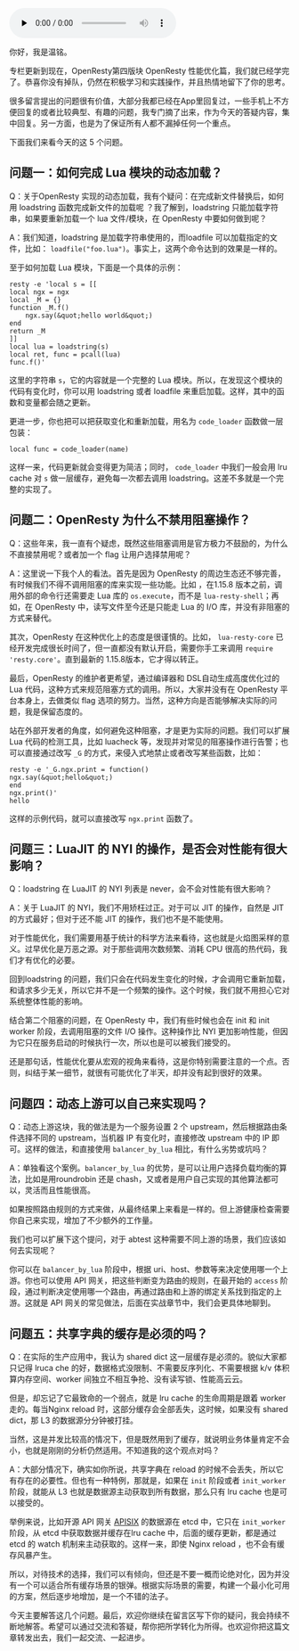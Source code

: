 <audio id="audio" title="46 | 答疑（四）：共享字典的缓存是必须的吗？" controls="" preload="none"><source id="mp3" src="https://static001.geekbang.org/resource/audio/03/8a/03c78ad7c882bf0982dde3603abc3c8a.mp3"></audio>

你好，我是温铭。

专栏更新到现在，OpenResty第四版块 OpenResty 性能优化篇，我们就已经学完了。恭喜你没有掉队，仍然在积极学习和实践操作，并且热情地留下了你的思考。

很多留言提出的问题很有价值，大部分我都已经在App里回复过，一些手机上不方便回复的或者比较典型、有趣的问题，我专门摘了出来，作为今天的答疑内容，集中回复。另一方面，也是为了保证所有人都不漏掉任何一个重点。

下面我们来看今天的这 5 个问题。

## 问题一：如何完成 Lua 模块的动态加载？

Q：关于OpenResty 实现的动态加载，我有个疑问：在完成新文件替换后，如何用 loadstring 函数完成新文件的加载呢 ？我了解到，loadstring 只能加载字符串，如果要重新加载一个 lua 文件/模块，在 OpenResty 中要如何做到呢？

A：我们知道，loadstring 是加载字符串使用的，而loadfile 可以加载指定的文件，比如： `loadfile("foo.lua")`。事实上，这两个命令达到的效果是一样的。

至于如何加载 Lua 模块，下面是一个具体的示例：

```
resty -e 'local s = [[
local ngx = ngx
local _M = {}
function _M.f()
    ngx.say(&quot;hello world&quot;)
end
return _M
]]
local lua = loadstring(s)
local ret, func = pcall(lua)
func.f()'

```

这里的字符串 `s`，它的内容就是一个完整的 Lua 模块。所以，在发现这个模块的代码有变化时，你可以用 loadstring 或者 loadfile 来重启加载。这样，其中的函数和变量都会随之更新。

更进一步，你也把可以把获取变化和重新加载，用名为 `code_loader` 函数做一层包装：

```
local func = code_loader(name)

```

这样一来，代码更新就会变得更为简洁；同时， `code_loader` 中我们一般会用 lru cache 对 `s` 做一层缓存，避免每一次都去调用 loadstring。这差不多就是一个完整的实现了。

## 问题二：OpenResty 为什么不禁用阻塞操作？

Q：这些年来，我一直有个疑虑，既然这些阻塞调用是官方极力不鼓励的，为什么不直接禁用呢？或者加一个 flag 让用户选择禁用呢？

A：这里说一下我个人的看法。首先是因为 OpenResty 的周边生态还不够完善，有时候我们不得不调用阻塞的库来实现一些功能。比如 ，在1.15.8 版本之前，调用外部的命令行还需要走 Lua 库的 `os.execute`，而不是 `lua-resty-shell`；再如，在 OpenResty 中，读写文件至今还是只能走 Lua 的 I/O 库，并没有非阻塞的方式来替代。

其次，OpenResty 在这种优化上的态度是很谨慎的。比如， `lua-resty-core` 已经开发完成很长时间了，但一直都没有默认开启，需要你手工来调用 `require 'resty.core'`。直到最新的 1.15.8版本，它才得以转正。

最后，OpenResty 的维护者更希望，通过编译器和 DSL自动生成高度优化过的 Lua 代码，这种方式来规范阻塞方式的调用。所以，大家并没有在 OpenResty 平台本身上，去做类似 flag 选项的努力。当然，这种方向是否能够解决实际的问题，我是保留态度的。

站在外部开发者的角度，如何避免这种阻塞，才是更为实际的问题。我们可以扩展 Lua 代码的检测工具，比如 luacheck 等，发现并对常见的阻塞操作进行告警；也可以直接通过改写 `_G` 的方式，来侵入式地禁止或者改写某些函数，比如：

```
resty -e '_G.ngx.print = function()
ngx.say(&quot;hello&quot;)
end
ngx.print()'
hello

```

这样的示例代码，就可以直接改写 `ngx.print` 函数了。

## 问题三：LuaJIT 的 NYI 的操作，是否会对性能有很大影响？

Q：loadstring 在 LuaJIT 的 NYI 列表是 never，会不会对性能有很大影响？

A：关于 LuaJIT 的 NYI，我们不用矫枉过正。对于可以 JIT 的操作，自然是 JIT 的方式最好；但对于还不能 JIT 的操作，我们也不是不能使用。

对于性能优化，我们需要用基于统计的科学方法来看待，这也就是火焰图采样的意义。过早优化是万恶之源。对于那些调用次数频繁、消耗 CPU 很高的热代码，我们才有优化的必要。

回到loadstring 的问题，我们只会在代码发生变化的时候，才会调用它重新加载，和请求多少无关，所以它并不是一个频繁的操作。这个时候，我们就不用担心它对系统整体性能的影响。

结合第二个阻塞的问题，在 OpenResty 中，我们有些时候也会在 init 和 init worker 阶段，去调用阻塞的文件 I/O 操作。这种操作比 NYI 更加影响性能，但因为它只在服务启动的时候执行一次，所以也是可以被我们接受的。

还是那句话，性能优化要从宏观的视角来看待，这是你特别需要注意的一个点。否则，纠结于某一细节，就很有可能优化了半天，却并没有起到很好的效果。

## 问题四：动态上游可以自己来实现吗？

Q：动态上游这块，我的做法是为一个服务设置 2 个 upstream，然后根据路由条件选择不同的 upstream，当机器 IP 有变化时，直接修改 upstream 中的 IP 即可。这样的做法，和直接使用 `balancer_by_lua` 相比，有什么劣势或坑吗？

A：单独看这个案例。`balancer_by_lua` 的优势，是可以让用户选择负载均衡的算法，比如是用roundrobin 还是 chash，又或者是用户自己实现的其他算法都可以，灵活而且性能很高。

如果按照路由规则的方式来做，从最终结果上来看是一样的。但上游健康检查需要你自己来实现，增加了不少额外的工作量。

我们也可以扩展下这个提问，对于 abtest 这种需要不同上游的场景，我们应该如何去实现呢？

你可以在 `balancer_by_lua` 阶段中，根据 uri、host、参数等来决定使用哪一个上游。你也可以使用 API 网关，把这些判断变为路由的规则，在最开始的 `access` 阶段，通过判断决定使用哪一个路由，再通过路由和上游的绑定关系找到指定的上游。这就是 API 网关的常见做法，后面在实战章节中，我们会更具体地聊到。

## 问题五：共享字典的缓存是必须的吗？

Q：在实际的生产应用中，我认为 shared dict 这一层缓存是必须的。貌似大家都只记得 lruca  che 的好，数据格式没限制、不需要反序列化、不需要根据 k/v 体积算内存空间、worker 间独立不相互争抢、没有读写锁、性能高云云。

但是，却忘记了它最致命的一个弱点，就是 lru  cache 的生命周期是跟着 worker 走的。每当Nginx reload 时，这部分缓存会全部丢失，这时候，如果没有 shared dict，那 L3 的数据源分分钟被打挂。

当然，这是并发比较高的情况下，但是既然用到了缓存，就说明业务体量肯定不会小，也就是刚刚的分析仍然适用。不知道我的这个观点对吗？

A：大部分情况下，确实如你所说，共享字典在 reload 的时候不会丢失，所以它有存在的必要性。但也有一种特例，那就是，如果在 `init` 阶段或者 `init_worker` 阶段，就能从 L3 也就是数据源主动获取到所有数据，那么只有 lru cache 也是可以接受的。

举例来说，比如开源 API 网关 [APISIX](https://github.com/iresty/apisix) 的数据源在 etcd 中，它只在 `init_worker` 阶段，从 etcd 中获取数据并缓存在lru cache 中，后面的缓存更新，都是通过 etcd 的 watch 机制来主动获取的。这样一来，即使 Nginx reload ，也不会有缓存风暴产生。

所以，对待技术的选择，我们可以有倾向，但还是不要一概而论绝对化，因为并没有一个可以适合所有缓存场景的银弹。根据实际场景的需要，构建一个最小化可用的方案，然后逐步地增加，是一个不错的法子。

今天主要解答这几个问题。最后，欢迎你继续在留言区写下你的疑问，我会持续不断地解答。希望可以通过交流和答疑，帮你把所学转化为所得。也欢迎你把这篇文章转发出去，我们一起交流、一起进步。


